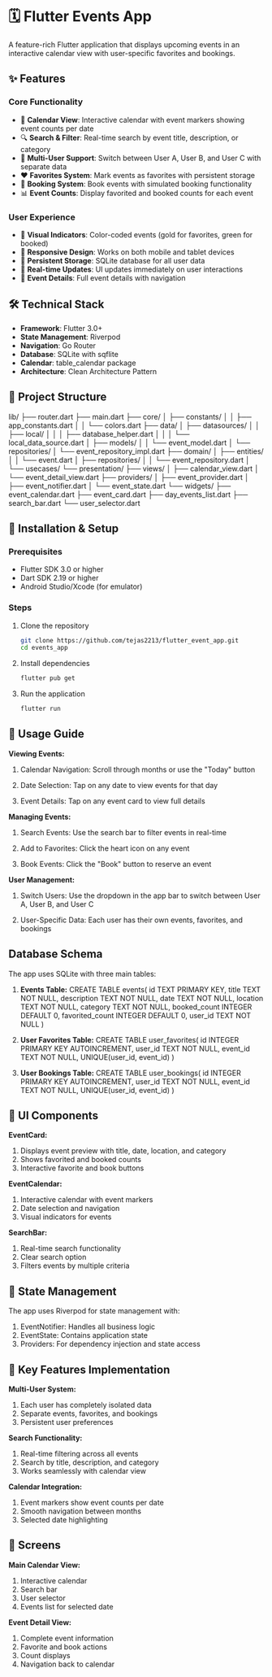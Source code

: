 # 🗓️ Flutter Events App

A feature-rich Flutter application that displays upcoming events in an interactive calendar view with user-specific favorites and bookings.

## ✨ Features

### Core Functionality
- 📅 **Calendar View**: Interactive calendar with event markers showing event counts per date
- 🔍 **Search & Filter**: Real-time search by event title, description, or category
- 👥 **Multi-User Support**: Switch between User A, User B, and User C with separate data
- ❤️ **Favorites System**: Mark events as favorites with persistent storage
- 🎫 **Booking System**: Book events with simulated booking functionality
- 📊 **Event Counts**: Display favorited and booked counts for each event

### User Experience
- 🎨 **Visual Indicators**: Color-coded events (gold for favorites, green for booked)
- 📱 **Responsive Design**: Works on both mobile and tablet devices
- 💾 **Persistent Storage**: SQLite database for all user data
- 🔄 **Real-time Updates**: UI updates immediately on user interactions
- 📖 **Event Details**: Full event details with navigation

## 🛠️ Technical Stack

- **Framework**: Flutter 3.0+
- **State Management**: Riverpod
- **Navigation**: Go Router
- **Database**: SQLite with sqflite
- **Calendar**: table_calendar package
- **Architecture**: Clean Architecture Pattern

## 📁 Project Structure
lib/
├── router.dart
├── main.dart
├── core/
│   ├── constants/
│   │   ├── app_constants.dart
│   │   └── colors.dart
├── data/
│   ├── datasources/
│   │   ├── local/
│   │   │   ├── database_helper.dart
│   │   │   └── local_data_source.dart
│   ├── models/
│   │   └── event_model.dart
│   └── repositories/
│       └── event_repository_impl.dart
├── domain/
│   ├── entities/
│   │   └── event.dart
│   ├── repositories/
│   │   └── event_repository.dart
│   └── usecases/
└── presentation/
    ├── views/
    │   ├── calendar_view.dart
    │   └── event_detail_view.dart
    ├── providers/
    │   ├── event_provider.dart
    │   ├── event_notifier.dart
    │   └── event_state.dart
    └── widgets/
        ├── event_calendar.dart
        ├── event_card.dart
        ├── day_events_list.dart
        ├── search_bar.dart
        └── user_selector.dart


## 🚀 Installation & Setup

### Prerequisites
- Flutter SDK 3.0 or higher  
- Dart SDK 2.19 or higher  
- Android Studio/Xcode (for emulator)

### Steps
1. Clone the repository  
   ```bash
   git clone https://github.com/tejas2213/flutter_event_app.git
   cd events_app

2. Install dependencies
   ```bash
   flutter pub get

3. Run the application
   ```bash
   flutter run

## 🎯 Usage Guide
**Viewing Events:**
1. Calendar Navigation: Scroll through months or use the "Today" button

2. Date Selection: Tap on any date to view events for that day

3. Event Details: Tap on any event card to view full details

**Managing Events:**
1. Search Events: Use the search bar to filter events in real-time

2. Add to Favorites: Click the heart icon on any event

3. Book Events: Click the "Book" button to reserve an event

**User Management:**
1. Switch Users: Use the dropdown in the app bar to switch between User A, User B, and User C

2. User-Specific Data: Each user has their own events, favorites, and bookings

## Database Schema
The app uses SQLite with three main tables:

1. **Events Table:**
CREATE TABLE events(
  id TEXT PRIMARY KEY,
  title TEXT NOT NULL,
  description TEXT NOT NULL,
  date TEXT NOT NULL,
  location TEXT NOT NULL,
  category TEXT NOT NULL,
  booked_count INTEGER DEFAULT 0,
  favorited_count INTEGER DEFAULT 0,
  user_id TEXT NOT NULL
)

2. **User Favorites Table:**
CREATE TABLE user_favorites(
  id INTEGER PRIMARY KEY AUTOINCREMENT,
  user_id TEXT NOT NULL,
  event_id TEXT NOT NULL,
  UNIQUE(user_id, event_id)
)

3. **User Bookings Table:**
CREATE TABLE user_bookings(
  id INTEGER PRIMARY KEY AUTOINCREMENT,
  user_id TEXT NOT NULL,
  event_id TEXT NOT NULL,
  UNIQUE(user_id, event_id)
)

## 🎨 UI Components
**EventCard:**
1. Displays event preview with title, date, location, and category
2. Shows favorited and booked counts
3. Interactive favorite and book buttons

**EventCalendar:**
1. Interactive calendar with event markers
2. Date selection and navigation
3. Visual indicators for events

**SearchBar:**
1. Real-time search functionality
2. Clear search option
3. Filters events by multiple criteria

## 🔧 State Management
The app uses Riverpod for state management with:
1. EventNotifier: Handles all business logic
2. EventState: Contains application state
3. Providers: For dependency injection and state access

## 🌟 Key Features Implementation
**Multi-User System:**
1. Each user has completely isolated data
2. Separate events, favorites, and bookings
3. Persistent user preferences

**Search Functionality:**
1. Real-time filtering across all events
2. Search by title, description, and category
3. Works seamlessly with calendar view

**Calendar Integration:**
1. Event markers show event counts per date
2. Smooth navigation between months
3. Selected date highlighting

## 📱 Screens
**Main Calendar View:**
1. Interactive calendar
2. Search bar
3. User selector
4. Events list for selected date

**Event Detail View:**
1. Complete event information
2. Favorite and book actions
3. Count displays
4. Navigation back to calendar
